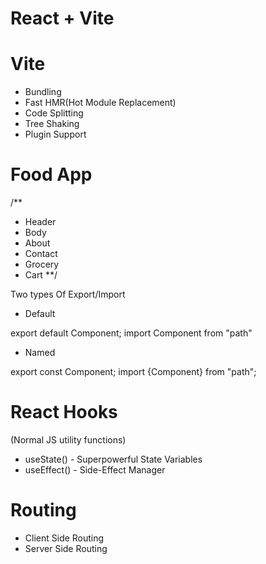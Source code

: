 # React + Vite

# Vite
- Bundling
- Fast HMR(Hot Module Replacement)
- Code Splitting
- Tree Shaking
- Plugin Support


# Food App
/**
- Header
- Body 
- About 
- Contact
- Grocery
- Cart
**/

Two types Of Export/Import

- Default

export default Component;
import Component from "path"

- Named

export const Component;
import {Component} from "path";


# React Hooks

(Normal JS utility functions)

- useState() - Superpowerful State Variables
- useEffect() - Side-Effect Manager


# Routing  
- Client Side Routing
- Server Side Routing
